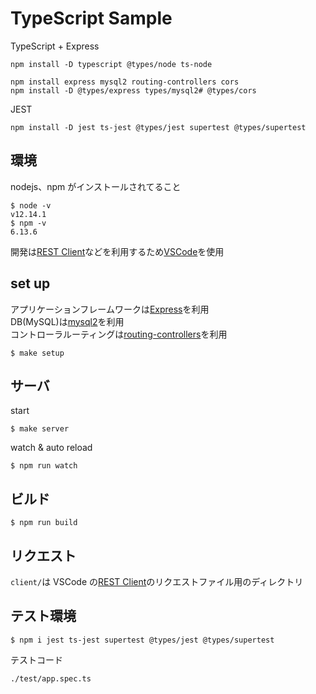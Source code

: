 # TypeScript Sample

TypeScript + Express

```
npm install -D typescript @types/node ts-node
```

```
npm install express mysql2 routing-controllers cors
npm install -D @types/express types/mysql2# @types/cors
```

JEST

```
npm install -D jest ts-jest @types/jest supertest @types/supertest
```

## 環境

nodejs、npm がインストールされてること

```
$ node -v
v12.14.1
$ npm -v
6.13.6
```

開発は[REST Client](https://marketplace.visualstudio.com/items?itemName=humao.rest-client)などを利用するため[VSCode](https://azure.microsoft.com/ja-jp/products/visual-studio-code/)を使用

## set up

アプリケーションフレームワークは[Express](https://expressjs.com/)を利用  
DB(MySQL)は[mysql2](https://github.com/types/mysql2)を利用  
コントローラルーティングは[routing-controllers](https://github.com/typestack/routing-controllers)を利用

```
$ make setup
```

## サーバ

start

```
$ make server
```

watch & auto reload

```
$ npm run watch
```

## ビルド

```
$ npm run build
```

## リクエスト

`client/`は VSCode の[REST Client](https://marketplace.visualstudio.com/items?itemName=humao.rest-client)のリクエストファイル用のディレクトリ

## テスト環境

```
$ npm i jest ts-jest supertest @types/jest @types/supertest
```

テストコード

```
./test/app.spec.ts
```
